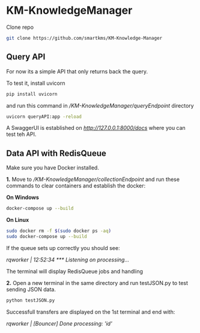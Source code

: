 # KM-KnowledgeManager
Clone repo
``` bash
git clone https://github.com/smartkms/KM-Knowledge-Manager
```
## Query API
For now its a simple API that only returns back the query.

To test it, install uvicorn 
``` bash
pip install uvicorn
```
and run this command in */KM-KnowledgeManager/queryEndpoint* directory
``` bash
uvicorn queryAPI:app -reload
```
A SwaggerUI is established on *http://127.0.0.1:8000/docs*
where you can test teh API.
## Data API with RedisQueue
Make sure you have Docker installed.

**1.** Move to */KM-KnowledgeManager/collectionEndpoint* and run these commands to clear containers and establish the docker:

  **On Windows**
  ``` bash
  docker-compose up --build
  ```
  **On Linux**
  ``` bash
  sudo docker rm -f $(sudo docker ps -aq)
  sudo docker-compose up --build
  ```
  If the queue sets up correctly you should see:
  
  *rqworker    | 12:52:34 *** Listening on processing...*
  
  The terminal will display RedisQueue jobs and handling

**2.** Open a new terminal in the same directory and run testJSON.py to test sending JSON data.
  ``` bash
  python testJSON.py
  ```
  Successfull transfers are displayed on the 1st terminal and end with:
  
  *rqworker    | [Bouncer] Done processing: 'id'*
